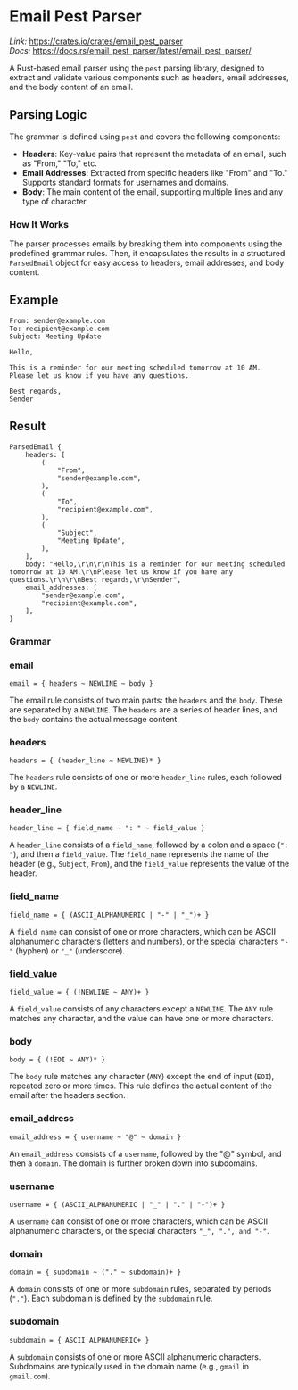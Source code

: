 # Email Pest Parser

*Link:* https://crates.io/crates/email_pest_parser  
*Docs:* https://docs.rs/email_pest_parser/latest/email_pest_parser/

A Rust-based email parser using the `pest` parsing library, designed to extract and validate various components such as headers, email addresses, and the body content of an email.

## Parsing Logic

The grammar is defined using `pest` and covers the following components:

- **Headers**: Key-value pairs that represent the metadata of an email, such as "From," "To," etc.
- **Email Addresses**: Extracted from specific headers like "From" and "To." Supports standard formats for usernames and domains.
- **Body**: The main content of the email, supporting multiple lines and any type of character.

### How It Works

The parser processes emails by breaking them into components using the predefined grammar rules. Then, it encapsulates the results in a structured `ParsedEmail` object for easy access to headers, email addresses, and body content.

## Example

```text
From: sender@example.com
To: recipient@example.com
Subject: Meeting Update

Hello,

This is a reminder for our meeting scheduled tomorrow at 10 AM.
Please let us know if you have any questions.

Best regards,
Sender
```

## Result

```text
ParsedEmail {
    headers: [
        (
            "From",
            "sender@example.com",
        ),
        (
            "To",
            "recipient@example.com",
        ),
        (
            "Subject",
            "Meeting Update",
        ),
    ],
    body: "Hello,\r\n\r\nThis is a reminder for our meeting scheduled tomorrow at 10 AM.\r\nPlease let us know if you have any questions.\r\n\r\nBest regards,\r\nSender",
    email_addresses: [
        "sender@example.com",
        "recipient@example.com",
    ],
}
```

### Grammar

### email

```
email = { headers ~ NEWLINE ~ body }
```

The email rule consists of two main parts: the `headers` and the `body`. These are separated by a `NEWLINE`. The `headers` are a series of header lines, and the `body` contains the actual message content.

### headers

```
headers = { (header_line ~ NEWLINE)* }
```

The `headers` rule consists of one or more `header_line` rules, each followed by a `NEWLINE`.

### header_line

```
header_line = { field_name ~ ": " ~ field_value }
```

A `header_line` consists of a `field_name`, followed by a colon and a space (`": "`), and then a `field_value`. The `field_name` represents the name of the header (e.g., `Subject`, `From`), and the `field_value` represents the value of the header.

### field_name

```
field_name = { (ASCII_ALPHANUMERIC | "-" | "_")+ }
```

A `field_name` can consist of one or more characters, which can be ASCII alphanumeric characters (letters and numbers), or the special characters `"-"` (hyphen) or `"_"` (underscore).

### field_value

```
field_value = { (!NEWLINE ~ ANY)+ }
```

A `field_value` consists of any characters except a `NEWLINE`. The `ANY` rule matches any character, and the value can have one or more characters.

### body

```
body = { (!EOI ~ ANY)* }
```

The `body` rule matches any character (`ANY`) except the end of input (`EOI`), repeated zero or more times. This rule defines the actual content of the email after the headers section.

### email_address

```
email_address = { username ~ "@" ~ domain }
```

An `email_address` consists of a `username`, followed by the "@" symbol, and then a `domain`. The domain is further broken down into subdomains.

### username

```
username = { (ASCII_ALPHANUMERIC | "_" | "." | "-")+ }
```

A `username` can consist of one or more characters, which can be ASCII alphanumeric characters, or the special characters `"_", ".", and "-"`.

### domain

```
domain = { subdomain ~ ("." ~ subdomain)+ }
```

A `domain` consists of one or more `subdomain` rules, separated by periods (`"."`). Each subdomain is defined by the `subdomain` rule.

### subdomain

```
subdomain = { ASCII_ALPHANUMERIC+ }
```

A `subdomain` consists of one or more ASCII alphanumeric characters. Subdomains are typically used in the domain name (e.g., `gmail` in `gmail.com`).

